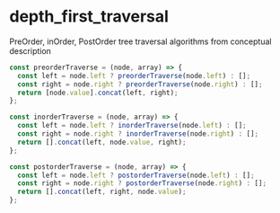 # depth_first_traversal
PreOrder, inOrder, PostOrder tree traversal algorithms from conceptual description

```javascript
const preorderTraverse = (node, array) => {
  const left = node.left ? preorderTraverse(node.left) : [];
  const right = node.right ? preorderTraverse(node.right) : [];
  return [node.value].concat(left, right);
};

const inorderTraverse = (node, array) => {
  const left = node.left ? inorderTraverse(node.left) : [];
  const right = node.right ? inorderTraverse(node.right) : [];
  return [].concat(left, node.value, right);
};

const postorderTraverse = (node, array) => {
  const left = node.left ? postorderTraverse(node.left) : [];
  const right = node.right ? postorderTraverse(node.right) : [];
  return [].concat(left, right, node.value);
};

```
